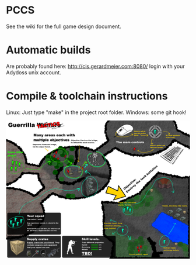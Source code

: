 PCCS
====

See the wiki for the full game design document.

Automatic builds
====
Are probably found here: http://cis.gerardmeier.com:8080/ login with your Adydoss unix account.

Compile & toolchain instructions
====
Linux: Just type "make" in the project root folder.
Windows: some git hook!


![logo](https://github.com/Gerjo/PCCS/blob/master/artwork/exports/one_page_game_design.png?raw=true)